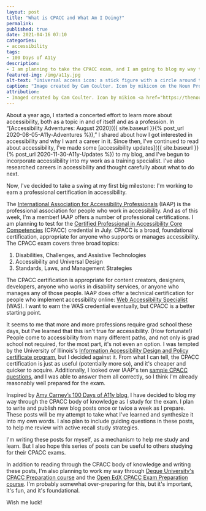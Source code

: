 ```yaml
---
layout: post
title: "What is CPACC and What Am I Doing?"
permalink:
published: true
date: 2021-04-16 07:10
categories:
- accessibility
tags:
- 100 Days of A11y
description:
- I am planning to take the CPACC exam, and I am going to blog my way through the body of knowledge as I study.
featured-img: /img/a11y.jpg
alt-text: "Universal access icon: a stick figure with a circle around them"
caption: "Image created by Cam Coulter. Icon by mikicon on the Noun Project."
attribution:
- Imaged created by Cam Coulter. Icon by mikion <a href="https://thenounproject.com/icon/975769/">on the Noun Project</a>. 
---
```


About a year ago, I started a concerted effort to learn more about accessibility, both as a topic in and of itself and as a profession. In “[Accessibility Adventures: August 2020]({{ site.baseurl }}{% post_url 2020-08-05-A11y-Adventures %}),” I shared about how I got interested in accessibility and why I want a career in it. Since then, I've continued to read about accessibility, I've made some [accessibility updates]({{ site.baseurl }}{% post_url 2020-11-30-A11y-Updates %}) to my blog, and I've begun to incorporate accessibility into my work as a training specialist. I've also researched careers in accessibility and thought carefully about what to do next.

Now, I've decided to take a swing at my first big milestone: I'm working to earn a professional certification in accessibility.

The [International Association for Accessibility Professionals](https://www.accessibilityassociation.org/) (IAAP) is the professional association for people who work in accessibility. And as of this week, I'm a member! IAAP offers a number of professional certifications. I am planning to test for the [Certified Professional in Accessibility Core Competencies](https://www.accessibilityassociation.org/cpacccertification) (CPACC) credential in July. CPACC is a broad, foundational certification, appropriate for anyone who supports or manages accessibility. The CPACC exam covers three broad topics:

1. Disabilities, Challenges, and Assistive Technologies
2. Accessibility and Universal Design
3. Standards, Laws, and Management Strategies

The CPACC certification is appropriate for content creators, designers, developers, anyone who works in disability services, or anyone who manages any of those people. IAAP does offer a technical certification for people who implement accessibility online: [Web Accessibility Specialist](https://www.accessibilityassociation.org/wascertification) (WAS). I want to earn the WAS credential eventually, but CPACC is a better starting point.

It seems to me that more and more professions require grad school these days, but I've learned that this isn't true for accessibility. (How fortunate!) People come to accessibility from many different paths, and not only is grad school not required, for the most part, it's not even an option. I was tempted by the University of Illinois's [Information Accessibility Design and Policy certificate program](http://iadp.ahs.illinois.edu/), but I decided against it. From what I can tell, the CPACC certification is just as useful (potentially more so), and it's cheaper and quicker to acquire. Additionally, I looked over IAAP's ten [sample CPACC questions](https://www.accessibilityassociation.org/cpaccsamplequestions), and I was able to answer them all correctly, so I think I'm already reasonably well prepared for the exam.

Inspired by [Amy Carney’s 100 Days of A11y blog](https://100daysofa11y.com/), I have decided to blog my way through the CPACC body of knowledge as I study for the exam. I plan to write and publish new blog posts once or twice a week as I prepare. These posts will be my attempt to take what I've learned and synthesize it into my own words. I also plan to include guiding questions in these posts, to help me review with active recall study strategies.

I'm writing these posts for myself, as a mechanism to help me study and learn. But I also hope this series of posts can be useful to others studying for their CPACC exams.

In addition to reading through the CPACC body of knowledge and writing these posts, I'm also planning to work my way through [Deque University's CPACC Preparation course](https://dequeuniversity.com/curriculum/courses/iaap-cpacc) and the [Open EdX CPACC Exam Preparation course](https://iaap.edunext.io/courses/course-v1:IAAP+CPACC+2021/about). I'm probably somewhat over-preparing for this, but it's important, it's fun, and it's foundational.

Wish me luck!
